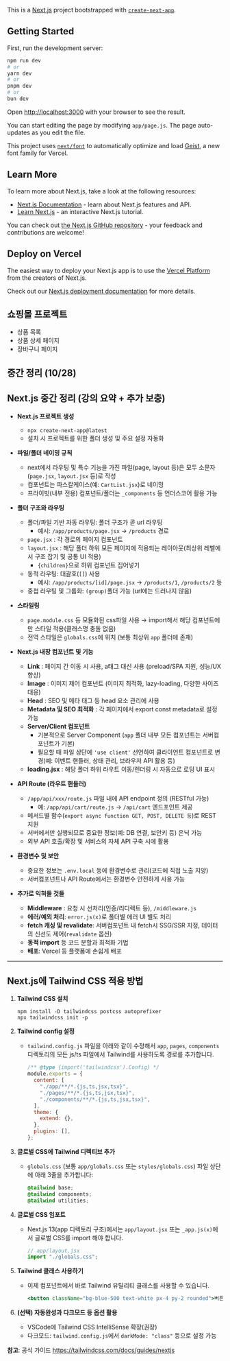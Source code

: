 This is a [Next.js](https://nextjs.org) project bootstrapped with [`create-next-app`](https://nextjs.org/docs/app/api-reference/cli/create-next-app).

## Getting Started

First, run the development server:

```bash
npm run dev
# or
yarn dev
# or
pnpm dev
# or
bun dev
```

Open [http://localhost:3000](http://localhost:3000) with your browser to see the result.

You can start editing the page by modifying `app/page.js`. The page auto-updates as you edit the file.

This project uses [`next/font`](https://nextjs.org/docs/app/building-your-application/optimizing/fonts) to automatically optimize and load [Geist](https://vercel.com/font), a new font family for Vercel.

## Learn More

To learn more about Next.js, take a look at the following resources:

- [Next.js Documentation](https://nextjs.org/docs) - learn about Next.js features and API.
- [Learn Next.js](https://nextjs.org/learn) - an interactive Next.js tutorial.

You can check out [the Next.js GitHub repository](https://github.com/vercel/next.js) - your feedback and contributions are welcome!

## Deploy on Vercel

The easiest way to deploy your Next.js app is to use the [Vercel Platform](https://vercel.com/new?utm_medium=default-template&filter=next.js&utm_source=create-next-app&utm_campaign=create-next-app-readme) from the creators of Next.js.

Check out our [Next.js deployment documentation](https://nextjs.org/docs/app/building-your-application/deploying) for more details.

## 쇼핑몰 프로젝트

- 상품 목록
- 상품 상세 페이지
- 장바구니 페이지

## 중간 정리 (10/28)

## Next.js 중간 정리 (강의 요약 + 추가 보충)

- **Next.js 프로젝트 생성**

  - `npx create-next-app@latest`
  - 설치 시 프로젝트를 위한 폴더 생성 및 주요 설정 자동화

- **파일/폴더 네이밍 규칙**

  - next에서 라우팅 및 특수 기능을 가진 파일(page, layout 등)은 모두 소문자(`page.jsx`, `layout.jsx` 등)로 작성
  - 컴포넌트는 파스칼케이스(예: `CartList.jsx`)로 네이밍
  - 프라이빗(내부 전용) 컴포넌트/폴더는 `_components` 등 언더스코어 활용 가능

- **폴더 구조와 라우팅**

  - 폴더/파일 기반 자동 라우팅: 폴더 구조가 곧 url 라우팅
    - 예시: `/app/products/page.jsx` → `/products` 경로
  - `page.jsx` : 각 경로의 페이지 컴포넌트
  - `layout.jsx` : 해당 폴더 하위 모든 페이지에 적용되는 레이아웃(최상위 레벨에서 구조 잡기 및 공통 UI 적용)
    - `{children}`으로 하위 컴포넌트 집어넣기
  - 동적 라우팅: 대괄호(`[]`) 사용
    - 예시: `/app/products/[id]/page.jsx` → `/products/1`, `/products/2` 등
  - 중첩 라우팅 및 그룹화: `(group)`폴더 가능 (url에는 드러나지 않음)

- **스타일링**

  - `page.module.css` 등 모듈화된 css파일 사용 → import해서 해당 컴포넌트에만 스타일 적용(클래스명 충돌 없음)
  - 전역 스타일은 `globals.css`에 위치 (보통 최상위 `app` 폴더에 존재)

- **Next.js 내장 컴포넌트 및 기능**

  - **Link** : 페이지 간 이동 시 사용, a태그 대신 사용 (preload/SPA 지원, 성능/UX 향상)
  - **Image** : 이미지 제어 컴포넌트 (이미지 최적화, lazy-loading, 다양한 사이즈 대응)
  - **Head** : SEO 및 메타 태그 등 head 요소 관리에 사용
  - **Metadata 및 SEO 최적화** : 각 페이지에서 export const metadata로 설정 가능
  - **Server/Client 컴포넌트**
    - 기본적으로 Server Component (`app` 폴더 내부 모든 컴포넌트는 서버컴포넌트가 기본)
    - 필요할 때 파일 상단에 `'use client'` 선언하여 클라이언트 컴포넌트로 변경(예: 이벤트 핸들러, 상태 관리, 브라우저 API 활용 등)
  - **loading.jsx** : 해당 폴더 하위 라우트 이동/렌더링 시 자동으로 로딩 UI 표시

- **API Route (라우트 핸들러)**

  - `/app/api/xxx/route.js` 파일 내에 API endpoint 정의 (RESTful 가능)
    - 예: `/app/api/cart/route.js` → `/api/cart` 엔드포인트 제공
  - 메서드별 함수(`export async function GET, POST, DELETE 등`)로 REST 지원
  - 서버에서만 실행되므로 중요한 정보(예: DB 연결, 보안키 등) 은닉 가능
  - 외부 API 호출/확장 및 서비스의 자체 API 구축 시에 활용

- **환경변수 및 보안**

  - 중요한 정보는 `.env.local` 등에 환경변수로 관리(코드에 직접 노출 지양)
  - 서버컴포넌트나 API Route에서는 환경변수 안전하게 사용 가능

- **추가로 익혀둘 것들**
  - **Middleware** : 요청 시 선처리(인증/리디렉트 등), `/middleware.js`
  - **에러/예외 처리**: `error.js(x)`로 폴더별 에러 UI 별도 처리
  - **fetch 캐싱 및 revalidate**: 서버컴포넌트 내 fetch시 SSG/SSR 지정, 데이터의 신선도 제어(`revalidate` 옵션)
  - **동적 import** 등 코드 분할과 최적화 기법
  - **배포**: Vercel 등 플랫폼에 손쉽게 배포

---

## Next.js에 Tailwind CSS 적용 방법

1. **Tailwind CSS 설치**

   ```
   npm install -D tailwindcss postcss autoprefixer
   npx tailwindcss init -p
   ```

2. **Tailwind config 설정**

   - `tailwind.config.js` 파일을 아래와 같이 수정해서 `app`, `pages`, `components` 디렉토리의 모든 js/ts 파일에서 Tailwind를 사용하도록 경로를 추가합니다.
     ```js
     /** @type {import('tailwindcss').Config} */
     module.exports = {
       content: [
         "./app/**/*.{js,ts,jsx,tsx}",
         "./pages/**/*.{js,ts,jsx,tsx}",
         "./components/**/*.{js,ts,jsx,tsx}",
       ],
       theme: {
         extend: {},
       },
       plugins: [],
     };
     ```

3. **글로벌 CSS에 Tailwind 디렉티브 추가**

   - `globals.css` (보통 `app/globals.css` 또는 `styles/globals.css`) 파일 상단에 아래 3줄을 추가합니다:
     ```css
     @tailwind base;
     @tailwind components;
     @tailwind utilities;
     ```

4. **글로벌 CSS 임포트**

   - Next.js 13(app 디렉토리 구조)에서는 `app/layout.jsx` 또는 `_app.js(x)`에서 글로벌 CSS를 import 해야 합니다.
     ```js
     // app/layout.jsx
     import "./globals.css";
     ```

5. **Tailwind 클래스 사용하기**

   - 이제 컴포넌트에서 바로 Tailwind 유틸리티 클래스를 사용할 수 있습니다.
     ```jsx
     <button className="bg-blue-500 text-white px-4 py-2 rounded">버튼</button>
     ```

6. **(선택) 자동완성과 다크모드 등 옵션 활용**

   - VSCode에 Tailwind CSS IntelliSense 확장(권장)
   - 다크모드: `tailwind.config.js`에서 `darkMode: "class"` 등으로 설정 가능

**참고**: 공식 가이드 https://tailwindcss.com/docs/guides/nextjs
